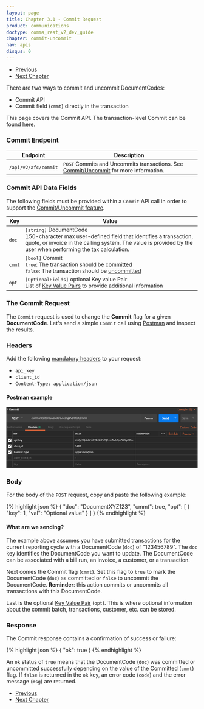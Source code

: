 ```yaml
---
layout: page
title: Chapter 3.1 - Commit Request
product: communications
doctype: comms_rest_v2_dev_guide
chapter: commit-uncommit
nav: apis
disqus: 0
---
```


<ul class="pager">
  <li class="previous"><a href="/communications/dev-guide_rest_v2/commit-uncommit/"><i class="glyphicon glyphicon-chevron-left"></i>Previous</a></li>
  <li class="next"><a href="/communications/dev-guide_rest_v2/customizing-transactions/">Next Chapter<i class="glyphicon glyphicon-chevron-right"></i></a></li>
</ul>

There are two ways to commit and uncommit DocumentCodes:
<ul class="dev-guide-list">
  <li>Commit API</li>
  <li>Commit field (<code>cmmt</code>) directly in the transaction</li>
</ul>

This page covers the Commit API.  The transaction-level Commit can be found <a class="dev-guide-link" href="/communications/dev-guide_rest_v2/customizing-transactions/sample-transactions/commit/">here</a>.

<h3>Commit Endpoint</h3>
<div class="mobile-table">
  <table class="styled-table">
    <thead>
      <tr>
        <th>Endpoint</th>
        <th>Description</th>
      </tr>
    </thead>
    <tbody>
      <tr>
        <td><code>/api/v2/afc/commit</code></td>
        <td><code>POST</code> Commits and Uncommits transactions. See <a class="dev-guide-link" href="/communications/dev-guide_rest_v2/commit-uncommit/">Commit/Uncommit</a> for more information.</td>
      </tr>
    </tbody>
  </table>
<div>

<h3>Commit API Data Fields</h3>
The following fields must be provided within a <code>Commit</code> API call in order to support the <a class="dev-guide-link" href="/communications/dev-guide_rest_v2/commit-uncommit/">Commit/Uncommit feature</a>.
<div class="mobile-table">
  <table class="styled-table">
    <thead>
      <tr>
        <th>Key</th>
        <th>Value</th>
      </tr>
    </thead>
    <tbody>
      <tr>
        <td><code>doc</code></td>
        <td><code>[string]</code> DocumentCode
            <br/> 
            150-character max user-defined field that identifies a transaction, quote, or invoice in the calling system. The value is provided by the user when performing the tax calculation.</td>
      </tr>
      <tr>
        <td><code>cmmt</code></td>
        <td><code>[bool]</code> Commit
        <br>
          <code>true</code>: The transaction should be <a class="dev-guide-link" href="/communications/dev-guide_rest_v2/commit-uncommit/">committed</a>
          <br>
          <code>false</code>: The transaction should be <a class="dev-guide-link" href="/communications/dev-guide_rest_v2/commit-uncommit/">uncommitted</a>
        </td>
      </tr>
      <tr>
        <td><code>opt</code></td>
        <td><code>[OptionalFields]</code> <span class="t5">optional</span> Key value Pair 
        <br/>
        List of <a class="dev-guide-link" href="/communications/dev-guide_rest_v2/reference/key-value-pair/">Key Value Pairs</a> to provide additional information</td>
      </tr>
    </tbody>
  </table>
</div>

<h3>The Commit Request</h3>
The <code>Commit</code> request is used to change the <b>Commit</b> flag for a given <b>DocumentCode</b>.  Let's send a simple <code>Commit</code> call using <a class="dev-guide-link" href="https://www.getpostman.com">Postman</a> and inspect the results.

<h3>Headers</h3>
Add the following <a class="dev-guide-link" href="/communications/dev-guide_rest_v2/getting-started/authentication/">mandatory headers</a> to your request:
<ul class="dev-guide-list">
  <li><code>api_key</code></li>
  <li><code>client_id</code></li>
  <li><code>Content-Type: application/json</code></li>
</ul>

<h4>Postman example</h4>
<img src="/public/images/comms/dev-guide/comms_dev_guide_3.png"/>

<h3>Body</h3>
For the body of the <code>POST</code> request, copy and paste the following example:

{% highlight json %}
{
  "doc": "DocumentXYZ123",
  "cmmt": true,
  "opt": [
    {
      "key": 1,
      "val": "Optional value"
    }
  ]
}
{% endhighlight %}

<h4>What are we sending?</h4>
The example above assumes you have submitted transactions for the current reporting cycle with a DocumentCode (<code>doc</code>) of "123456789".  The <code>doc</code> key identifies the DocumentCode you want to update.  The DocumentCode can be associated with a bill run, an invoice, a customer, or a transaction.

Next comes the Commit flag (<code>cmmt</code>). Set this flag to <code>true</code> to mark the DocumentCode (<code>doc</code>) as committed or <code>false</code> to uncommit the DocumentCode.  <b>Reminder</b>: this action commits or uncommits all transactions with this DocumentCode.

Last is the optional <a class="dev-guide-link" href="/communications/dev-guide_rest_v2/reference/key-value-pair/">Key Value Pair</a> (<code>opt</code>).  This is where optional information about the commit batch, transactions, customer, etc. can be stored.

<h3>Response</h3>
The Commit response contains a confirmation of success or failure:

{% highlight json %}
{
  "ok": true
}
{% endhighlight %}

An <code>ok</code> status of <code>true</code> means that the DocumentCode (<code>doc</code>) was committed or uncommitted successfully depending on the value of the Committed (<code>cmmt</code>) flag.  If <code>false</code> is returned in the <code>ok</code> key, an error code (<code>code</code>) and the error message (<code>msg</code>) are returned.


<ul class="pager">
  <li class="previous"><a href="/communications/dev-guide_rest_v2/commit-uncommit/"><i class="glyphicon glyphicon-chevron-left"></i>Previous</a></li>
  <li class="next"><a href="/communications/dev-guide_rest_v2/customizing-transactions/">Next Chapter<i class="glyphicon glyphicon-chevron-right"></i></a></li>
</ul>